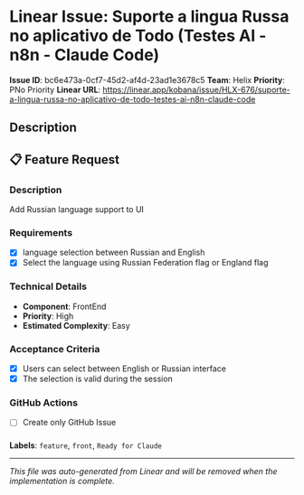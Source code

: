 # Linear Issue: Suporte a lingua Russa no aplicativo de Todo (Testes AI - n8n - Claude Code)

**Issue ID**: bc6e473a-0cf7-45d2-af4d-23ad1e3678c5
**Team**: Helix
**Priority**: PNo Priority
**Linear URL**: https://linear.app/kobana/issue/HLX-676/suporte-a-lingua-russa-no-aplicativo-de-todo-testes-ai-n8n-claude-code

## Description
## 📋 Feature Request

### Description

Add Russian language support to UI

### Requirements

- [X] language selection between Russian and English
- [X] Select the language using Russian Federation flag or England flag

### Technical Details

* **Component**: FrontEnd
* **Priority**: High
* **Estimated Complexity**: Easy

### Acceptance Criteria

- [X] Users can select between English or Russian interface
- [X] The selection is valid during the session

### GitHub Actions

- [ ] Create only GitHub Issue

### 

**Labels**: `feature`, `front`, `Ready for Claude`

---
*This file was auto-generated from Linear and will be removed when the implementation is complete.*
